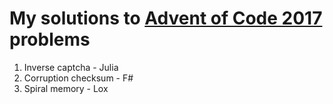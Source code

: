 # My solutions to [Advent of Code 2017](http://adventofcode.com/2017) problems

1. Inverse captcha - Julia
2. Corruption checksum - F#
3. Spiral memory - Lox

